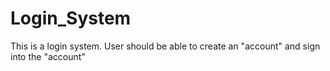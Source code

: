 # Login_System
This is a login system. User should be able to create an "account" and sign into the "account"
